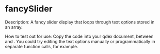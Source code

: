 # fancySlider

Description:  A fancy slider display that loops through text options stored in an array.

How to test out for use:  Copy the code into your qdex document, between <document> and </document>.  You could try editing the text options manually or programmatically in separate function calls, for example.
